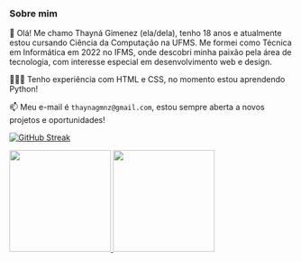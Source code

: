### Sobre mim

🌺 Olá! Me chamo Thayná Gimenez (ela/dela), tenho 18 anos e atualmente estou cursando Ciência da Computação na UFMS. Me formei como Técnica em Informática em 2022 no IFMS, onde descobri minha paixão pela área de tecnologia, com interesse especial em desenvolvimento web e design.

👩🏼‍💻 Tenho experiência com HTML e CSS, no momento estou aprendendo Python!

📫 Meu e-mail é `thaynagmnz@gmail.com`, estou sempre aberta a novos projetos e oportunidades!

[![GitHub Streak](https://github-readme-streak-stats.herokuapp.com?user=thayna-gimenez&theme=transparent&locale=pt_BR)](https://git.io/streak-stats)

<div>
    <a href="https://github.com/thayna-gimenez">
    <img height="180em" src="https://github-readme-stats.vercel.app/api?username=thayna-gimenez&show_icons=true&theme=chartreuse-light&include_all_commits=true&count_private=true"/>
    <img height="180em" src="https://github-readme-stats.vercel.app/api/top-langs/?username=thayna-gimenez&layout=compact&langs_count=7&theme=chartreuse-light"/>
</div>
